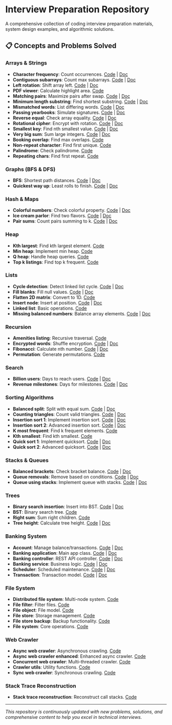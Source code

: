 # Interview Preparation Repository

A comprehensive collection of coding interview preparation materials, system design examples, and algorithmic solutions.

## 📋 Concepts and Problems Solved

### Arrays & Strings

- **Character frequency**: Count occurrences. [Code](python/Arrays%20&%20Strings/character_frequency.py) | [Doc](python/Arrays%20&%20Strings/docs/character-frequency.md)
- **Contiguous subarrays**: Count max subarrays. [Code](python/Arrays%20&%20Strings/contiguous_subarrays.py) | [Doc](python/Arrays%20&%20Strings/docs/contiguos-subarrays.md)
- **Left rotation**: Shift array left. [Code](python/Arrays%20&%20Strings/left_rotation.py) | [Doc](python/Arrays%20&%20Strings/docs/ctci-array-left-rotation-English.pdf)
- **PDF viewer**: Calculate highlight area. [Code](python/Arrays%20&%20Strings/pdf_viewer_english.py)
- **Matching pairs**: Maximize pairs after swap. [Code](python/Arrays%20&%20Strings/matching_pairs.py) | [Doc](python/Arrays%20&%20Strings/docs/matchnig-pairs.md)
- **Minimum length substring**: Find shortest substring. [Code](python/Arrays%20&%20Strings/minimum_length_substring.py) | [Doc](python/Arrays%20&%20Strings/docs/minimum-length-substring.md)
- **Mismatched words**: List differing words. [Code](python/Arrays%20&%20Strings/mismatched_words.py) | [Doc](python/Arrays%20&%20Strings/docs/mismatched_words.md)
- **Passing yearbooks**: Simulate signatures. [Code](python/Arrays%20&%20Strings/passing_yearbooks.py) | [Doc](python/Arrays%20&%20Strings/docs/passing-yearbooks.md)
- **Reverse equal**: Check array equality. [Code](python/Arrays%20&%20Strings/reverse_equal.py) | [Doc](python/Arrays%20&%20Strings/docs/reverse.md)
- **Rotational cipher**: Encrypt with rotation. [Code](python/Arrays%20&%20Strings/rotational_cipher.py) | [Doc](python/Arrays%20&%20Strings/docs/rotational-cipher.md)
- **Smallest key**: Find nth smallest value. [Code](python/Arrays%20&%20Strings/smallest_key.py) | [Doc](python/Arrays%20&%20Strings/docs/smallest_key.md)
- **Very big sum**: Sum large integers. [Code](python/Arrays%20&%20Strings/very_big_sum.py) | [Doc](python/Arrays%20&%20Strings/docs/a-very-big-sum-English.pdf)
- **Booking overlap**: Find max overlaps. [Code](python/Arrays%20&%20Strings/booking_overlap.py)
- **Non-repeat character**: Find first unique. [Code](python/Arrays%20&%20Strings/non_repeat_character.py)
- **Palindrome**: Check palindrome. [Code](python/Arrays%20&%20Strings/palindrime.py)
- **Repeating chars**: Find first repeat. [Code](python/Arrays%20&%20Strings/repeating_chars.py)

### Graphs (BFS & DFS)

- **BFS**: Shortest path distances. [Code](python/Graphs%20(BFS%20&%20DFS)/bfs.py) | [Doc](python/Graphs%20(BFS%20&%20DFS)/docs/bfsshortreach.pdf)
- **Quickest way up**: Least rolls to finish. [Code](python/Graphs%20(BFS%20&%20DFS)/quickets_way_up.py) | [Doc](python/Graphs%20(BFS%20&%20DFS)/docs/the-quickest-way-up.pdf)

### Hash & Maps

- **Colorful numbers**: Check colorful property. [Code](python/Hash%20&%20Maps/colorful_numbers.py) | [Doc](python/Hash%20&%20Maps/docs/colorful_numbers.md)
- **Ice cream parlor**: Find two flavors. [Code](python/Hash%20&%20Maps/icecream_parlor.py) | [Doc](python/Hash%20&%20Maps/docs/icecream-parlor.pdf)
- **Pair sums**: Count pairs summing to k. [Code](python/Hash%20&%20Maps/pair_sums.py) | [Doc](python/Hash%20&%20Maps/docs/pair-sums.md)

### Heap

- **Kth largest**: Find kth largest element. [Code](python/heap/kth_largest.py)
- **Min heap**: Implement min heap. [Code](python/heap/minheap.py)
- **Q heap**: Handle heap queries. [Code](python/heap/qheap.py)
- **Top k listings**: Find top k frequent. [Code](python/heap/top_k_listings.py)

### Lists

- **Cycle detection**: Detect linked list cycle. [Code](python/Lists/cycle_detection.py) | [Doc](python/Lists/docs/detect-whether-a-linked-list-contains-a-cycle-English.pdf)
- **Fill blanks**: Fill null values. [Code](python/Lists/fill_in_the_blanks.py) | [Doc](python/Lists/docs/fill-in-the-blanks.md)
- **Flatten 2D matrix**: Convert to 1D. [Code](python/Lists/flatten_2D_matrix.py)
- **Insert node**: Insert at position. [Code](python/Lists/insert_node.py) | [Doc](python/Lists/docs/insert-a-node-at-a-specific-position-in-a-linked-list-English.pdf)
- **Linked list**: Basic operations. [Code](python/Lists/linkedlist.py)
- **Missing balanced numbers**: Balance array elements. [Code](python/Lists/missing_balanced_numbers.py) | [Doc](python/Lists/docs/missing_balanced_numbers.md)

### Recursion

- **Amenities listing**: Recursive traversal. [Code](python/Recursion/amneties_listing.py)
- **Encrypted words**: Shuffle encryption. [Code](python/Recursion/encrypted_words.py) | [Doc](python/Recursion/docs/encrypted-words.md)
- **Fibonacci**: Calculate nth number. [Code](python/Recursion/fibonacci.py) | [Doc](python/Recursion/docs/fibonacci-numbers.pdf)
- **Permutation**: Generate permutations. [Code](python/Recursion/permuation.py)

### Search

- **Billion users**: Days to reach users. [Code](python/Search/billion_users.py) | [Doc](python/Search/docs/billion-users.md)
- **Revenue milestones**: Days for milestones. [Code](python/Search/revenue_milestones.py) | [Doc](python/Search/docs/revenue-milestones.md)

### Sorting Algorithms

- **Balanced split**: Split with equal sum. [Code](python/Sorting%20Algorithms/balanced_split.py) | [Doc](python/Sorting%20Algorithms/docs/balanced-split.md)
- **Counting triangles**: Count valid triangles. [Code](python/Sorting%20Algorithms/counting_triangles.py) | [Doc](python/Sorting%20Algorithms/docs/counting-triangles.md)
- **Insertion sort 1**: Implement insertion sort. [Code](python/Sorting%20Algorithms/insertion_sort_1.py) | [Doc](python/Sorting%20Algorithms/docs/insertionsort1.pdf)
- **Insertion sort 2**: Advanced insertion sort. [Code](python/Sorting%20Algorithms/insertion_sort_2.py) | [Doc](python/Sorting%20Algorithms/docs/insertionsort2.pdf)
- **K most frequent**: Find k frequent elements. [Code](python/Sorting%20Algorithms/k_most_frequent.py)
- **Kth smallest**: Find kth smallest. [Code](python/Sorting%20Algorithms/kth_smallest.py)
- **Quick sort 1**: Implement quicksort. [Code](python/Sorting%20Algorithms/quick_sort_1.py) | [Doc](python/Sorting%20Algorithms/docs/quicksort1.pdf)
- **Quick sort 2**: Advanced quicksort. [Code](python/Sorting%20Algorithms/quick_sort_2.py) | [Doc](python/Sorting%20Algorithms/docs/quicksort2.pdf)

### Stacks & Queues

- **Balanced brackets**: Check bracket balance. [Code](python/Stacks%20&%20Queues/balanced_brackets.py) | [Doc](python/Stacks%20&%20Queues/docs/balanced-brackets-English.pdf)
- **Queue removals**: Remove based on conditions. [Code](python/Stacks%20&%20Queues/queue_removals.py) | [Doc](python/Stacks%20&%20Queues/docs/queue-removals.md)
- **Queue using stacks**: Implement queue with stacks. [Code](python/Stacks%20&%20Queues/queue_using_stacks.py) | [Doc](python/Stacks%20&%20Queues/docs/queue-using-two-stacks-English.pdf)

### Trees

- **Binary search insertion**: Insert into BST. [Code](python/Trees/binary_search_insertion.py) | [Doc](python/Trees/docs/binary-search-tree-insertion.pdf)
- **BST**: Binary search tree. [Code](python/Trees/bst.py)
- **Right sum**: Sum right children. [Code](python/Trees/right_sum.py)
- **Tree height**: Calculate tree height. [Code](python/Trees/tree_height.py) | [Doc](python/Trees/docs/tree-height-of-a-binary-tree.pdf)

### Banking System

- **Account**: Manage balance/transactions. [Code](main/java/design/banking/Account.java) | [Doc](main/java/design/banking/readme.md)
- **Banking application**: Main app class. [Code](main/java/design/banking/BankingApplication.java) | [Doc](main/java/design/banking/readme.md)
- **Banking controller**: REST API controller. [Code](main/java/design/banking/BankingController.java) | [Doc](main/java/design/banking/readme.md)
- **Banking service**: Business logic. [Code](main/java/design/banking/BankingService.java) | [Doc](main/java/design/banking/readme.md)
- **Scheduler**: Scheduled maintenance. [Code](main/java/design/banking/Scheduler.java) | [Doc](main/java/design/banking/readme.md)
- **Transaction**: Transaction model. [Code](main/java/design/banking/Transaction.java) | [Doc](main/java/design/banking/readme.md)

### File System

- **Distributed file system**: Multi-node system. [Code](main/java/design/filesystem/DistributedFileSystem.java)
- **File filter**: Filter files. [Code](main/java/design/filesystem/FileFilter.java)
- **File object**: File model. [Code](main/java/design/filesystem/FileObject.java)
- **File store**: Storage management. [Code](main/java/design/filesystem/FileStore.java)
- **File store backup**: Backup functionality. [Code](main/java/design/filesystem/FileStoreBackup.java)
- **File system**: Core operations. [Code](main/java/design/filesystem/FileSystem.java)

### Web Crawler

- **Async web crawler**: Asynchronous crawling. [Code](main/java/design/WebCrawler/AsyncWebCrawler.java)
- **Async web crawler enhanced**: Enhanced async crawler. [Code](main/java/design/WebCrawler/AsyncWebCrawlerEnhanced.java)
- **Concurrent web crawler**: Multi-threaded crawler. [Code](main/java/design/WebCrawler/ConcurrentWebCrawler.java)
- **Crawler utils**: Utility functions. [Code](main/java/design/WebCrawler/CrawlerUtils.java)
- **Sync web crawler**: Synchronous crawling. [Code](main/java/design/WebCrawler/SyncWebCrawler.java)

### Stack Trace Reconstruction

- **Stack trace reconstruction**: Reconstruct call stacks. [Code](main/java/design/StackTraceReconstruction.java)

---

*This repository is continuously updated with new problems, solutions, and comprehensive content to help you excel in technical interviews.*

